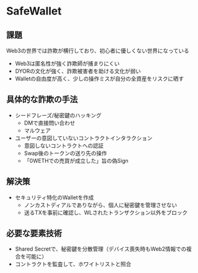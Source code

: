 # SafeWallet

## 課題
Web3の世界では詐欺が横行しており、初心者に優しくない世界になっている

- Web3は匿名性が強く詐欺師が捕まりにくい
- DYORの文化が強く、詐欺被害者を助ける文化が弱い
- Walletの自由度が高く、少しの操作ミスが自分の全資産をリスクに晒す

## 具体的な詐欺の手法
- シードフレーズ/秘密鍵のハッキング
  - DMで直接問い合わせ
  - マルウェア
- ユーザーの意図していないコントラクトインタラクション
  - 意図しないコントラクトへの認証
  - Swap後のトークンの送り先の操作
  - 「0WETHでの売買が成立した」旨の偽Sign

## 解決策
- セキュリティ特化のWalletを作成
  - ノンカストディアルでありながら、個人に秘密鍵を管理させない
  - 送るTXを事前に確認し、WLされたトランザクション以外をブロック

## 必要な要素技術
- Shared Secretで、秘密鍵を分散管理（デバイス喪失時もWeb2情報での複合を可能に）
- コントラクトを監査して、ホワイトリストと照合
